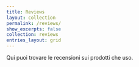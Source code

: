 ```yaml
---
title: Reviews
layout: collection
permalink: /reviews/
show_excerpts: false
collection: reviews
entries_layout: grid
---
```


Qui puoi trovare le recensioni sui prodotti che uso. 